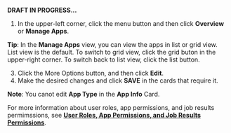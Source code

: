 **DRAFT IN PROGRESS...**


1. In the upper-left corner, click the menu button and then click **Overview** or **Manage Apps**. 

  **Tip**: In the **Manage Apps** view, you can view the apps in list or grid view. List view is the default. To switch to grid view, click the grid buton in the upper-right corner. To switch back to list view, click the list button.
  
3. Click the More Options button, and then click **Edit**.
3. Make the desired changes and click **SAVE** in the cards that require it.
 
**Note**: You canot edit **App Type** in the **App Info** Card.

For more information about user roles, app permissions, and job results permimssions, see **[User Roles, App Permissions, and Job Results Permissions](app-permission-user-role.md)**.

